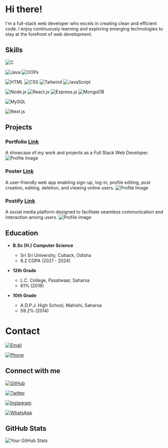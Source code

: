 # Hi there! 

I'm a full-stack web developer who excels in creating clean and efficient code.
I enjoy continuously learning and exploring emerging technologies to stay at the forefront of web development.



## Skills

![C](https://img.shields.io/badge/C-green)

![Java](https://img.shields.io/badge/Java-skyblue)
![OOPs](https://img.shields.io/badge/OOPS-skyblue)

![HTML](https://img.shields.io/badge/HTML-red)
![CSS](https://img.shields.io/badge/CSS-navy)
![Tailwind](https://img.shields.io/badge/Tailwind-blue)
![JavaScript](https://img.shields.io/badge/JavaScript-yellow)

![Node.js](https://img.shields.io/badge/Node.js-white)
![React.js](https://img.shields.io/badge/React.js-white)
![Express.js](https://img.shields.io/badge/Express.js-white)
![MongoDB](https://img.shields.io/badge/MongoDB-white)

![MySQL](https://img.shields.io/badge/MySQL-black)

![Next.js](https://img.shields.io/badge/Next.js-black)



## Projects

### Portfolio  [Link](https://princethakur1999.github.io/prince/)
A showcase of my work and projects as a Full Stack Web Developer.
![Profile Image](https://res.cloudinary.com/dsrz6p2su/image/upload/v1708762966/Prince/Screenshot_2024-02-24_135018_vsiunq.png)


### Poster [Link](https://poster-prince.vercel.app/)
A user-friendly web app enabling sign-up, log-in, profile editing, post creation, editing, deletion, and viewing online users.
![Profile Image](https://res.cloudinary.com/dsrz6p2su/image/upload/v1708763369/Prince/Screenshot_2024-02-24_135804_abckqq.png)


### Postify [Link](https://github.com/princethakur1999/Postify)
A social media platform designed to facilitate seamless communication and interaction among users.
![Profile Image](https://freepngimg.com/thumb/coming_soon/4-2-coming-soon-png.png)




## Education

- **B.Sc (H.) Computer Science**
  - Sri Sri University, Cuttack, Odisha
  - 8.2 CGPA (2021 - 2024)

- **12th Grade**
  - L.C. College, Pasatwaar, Saharsa
  - 61% (2016)

- **10th Grade**
  - A.D.P.J. High School, Mahishi, Saharsa
  - 59.2% (2014)



# Contact

[![Email](https://img.shields.io/badge/Email-prince.setu1999%40gmail.com-white?style=flat-square&logo=email)](mailto:prince.setu1999@gmail.com)

[![Phone](https://img.shields.io/badge/Phone-%2B91%206202178657-white?style=flat-square&logo=phone)](tel:+916202178657)




## Connect with me

[![GitHub](https://img.shields.io/badge/GitHub-Follow-lightgrey?style=flat-square&logo=github)](https://github.com/princethakur1999/)

[![Twitter](https://img.shields.io/badge/Twitter-Follow-1DA1F2?style=flat-square&logo=twitter)](https://twitter.com/setu13)

[![Instagram](https://img.shields.io/badge/Instagram-Follow-E4405F?style=flat-square&logo=instagram)](https://www.instagram.com/setu__13/)

[![WhatsApp](https://img.shields.io/badge/WhatsApp-Chat-25D366?style=flat-square&logo=whatsapp)](https://wa.me/6202178657)



## GitHub Stats

![Your GitHub Stats](https://github-readme-stats.vercel.app/api?username=princethakur1999&show_icons=true&theme=radical)
